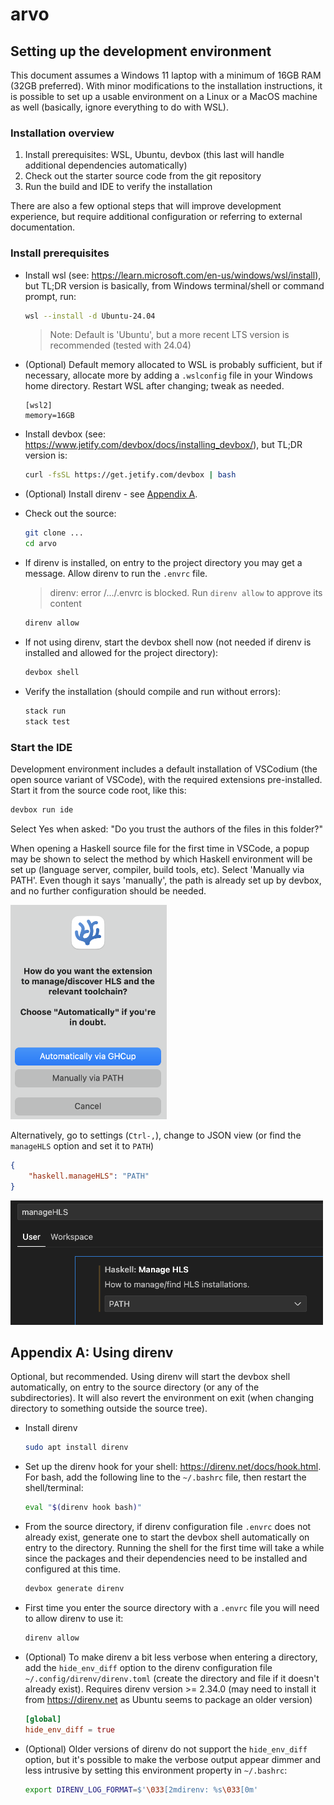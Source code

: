 # arvo


## Setting up the development environment

This document assumes a Windows 11 laptop with a minimum of 16GB RAM (32GB preferred). With minor modifications to
the installation instructions, it is possible to set up a usable environment on a Linux or a MacOS machine as well
(basically, ignore everything to do with WSL).

### Installation overview

1. Install prerequisites: WSL, Ubuntu, devbox (this last will handle additional dependencies automatically)
2. Check out the starter source code from the git repository
3. Run the build and IDE to verify the installation

There are also a few optional steps that will improve development experience, but require additional configuration 
or referring to external documentation.


### Install prerequisites

- Install wsl (see: https://learn.microsoft.com/en-us/windows/wsl/install), but TL;DR version is basically, from
  Windows terminal/shell or command prompt, run:
  ```bash
  wsl --install -d Ubuntu-24.04
  ```
  
  > Note: Default is 'Ubuntu', but a more recent LTS version is recommended (tested with 24.04)

- (Optional) Default memory allocated to WSL is probably sufficient, but if necessary, allocate more by adding
  a `.wslconfig` file in your Windows home directory. Restart WSL after changing; tweak as needed.
  ```
  [wsl2]
  memory=16GB
  ```
  
- Install devbox (see: https://www.jetify.com/devbox/docs/installing_devbox/), but TL;DR version is:
  ```bash
  curl -fsSL https://get.jetify.com/devbox | bash
  ```
 
- (Optional) Install direnv - see [Appendix A](#appendix-a-using-direnv).

- Check out the source:
  ```bash
  git clone ...
  cd arvo
  ```

- If direnv is installed, on entry to the project directory you may get a message. Allow direnv to run the `.envrc` file.
  > direnv: error /.../.envrc is blocked. Run `direnv allow` to approve its content
  ```bash
  direnv allow
  ```

- If not using direnv, start the devbox shell now (not needed if direnv is installed and allowed for the project directory):
  ```bash
  devbox shell
  ```

- Verify the installation (should compile and run without errors):
  ```bash
  stack run
  stack test
  ```

### Start the IDE

Development environment includes a default installation of VSCodium (the open source variant of VSCode), with the
required extensions pre-installed. Start it from the source code root, like this:

```bash
devbox run ide
```

Select Yes when asked: "Do you trust the authors of the files in this folder?"

When opening a Haskell source file for the first time in VSCode, a popup may be shown to select the method by which
Haskell environment will be set up (language server, compiler, build tools, etc). Select 'Manually via PATH'. Even
though it says 'manually', the path is already set up by devbox, and no further configuration should be needed.

<img src="docs/haskell-popup.png" width="250">

Alternatively, go to settings (`Ctrl-,`), change to JSON view (or find the `manageHLS` option and set it to `PATH`)
```json
{
    "haskell.manageHLS": "PATH"
}
```

<img src="docs/hls-setting.png" width="500">



## Appendix A: Using direnv

Optional, but recommended. Using direnv will start the devbox shell automatically, on entry to the source
directory (or any of the subdirectories). It will also revert the environment on exit (when changing directory to
something outside the source tree).

- Install direnv
  ```bash
  sudo apt install direnv
  ```

- Set up the direnv hook for your shell: https://direnv.net/docs/hook.html. For bash, add the following line to the
  `~/.bashrc` file, then restart the shell/terminal:
  ```bash
  eval "$(direnv hook bash)"
  ```

- From the source directory, if direnv configuration file `.envrc` does not already exist, generate one to start the
  devbox shell automatically on entry to the directory. Running the shell for the first time will take a while since
  the packages and their dependencies need to be installed and configured at this time.
  ```bash
  devbox generate direnv
  ```

- First time you enter the source directory with a `.envrc` file you will need to allow direnv to use it:
  ```bash
  direnv allow
  ```

- (Optional) To make direnv a bit less verbose when entering a directory, add the `hide_env_diff` option to the direnv
  configuration file `~/.config/direnv/direnv.toml` (create the directory and file if it doesn't already exist).
  Requires direnv version >= 2.34.0 (may need to install it from https://direnv.net as Ubuntu seems to package an older
  version)
  ```toml
  [global]
  hide_env_diff = true
  ```

- (Optional) Older versions of direnv do not support the `hide_env_diff` option, but it's possible to make the verbose
output appear dimmer and less intrusive by setting this environment property in `~/.bashrc`:
  ```bash
  export DIRENV_LOG_FORMAT=$'\033[2mdirenv: %s\033[0m'
  ```


<!-- vim: set tw=120: -->
